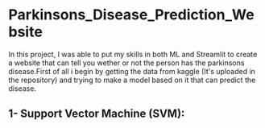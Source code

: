 # Parkinsons_Disease_Prediction_Website
In this project, I was able to put my skills in both ML and Streamlit to create a website that can tell you wether or not the person has the parkinsons disease.First of all i begin by getting the data from kaggle (It's uploaded in the repository) and trying to make a model based on it that can predict the disease.

## **1- Support Vector Machine (SVM):**

